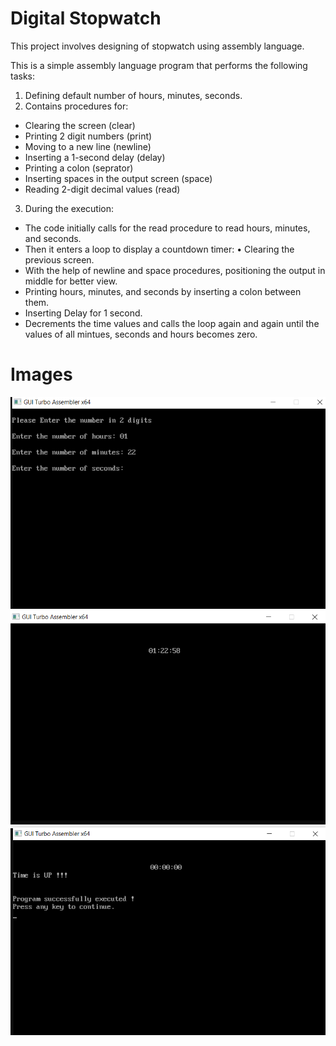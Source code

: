 
# Digital Stopwatch

This project involves designing of stopwatch using assembly language.

This is a simple assembly language program that performs the following tasks:

1. Defining default number of hours, minutes, seconds. 
2. Contains procedures for:
 - Clearing the screen (clear)
 - Printing 2 digit numbers (print) 
 - Moving to a new line (newline) 
 - Inserting a 1-second delay (delay) 
 - Printing a colon (seprator) 
 - Inserting spaces in the output screen (space) 
 - Reading 2-digit decimal values (read)
3. During the execution:
 - The code initially calls for the read procedure to read hours,  minutes, and seconds. 
 - Then it enters a loop to display a countdown timer: • Clearing the previous screen. 
 - With the help of newline and space procedures, positioning the output in middle for better view. 
 - Printing hours, minutes, and seconds by inserting a colon between them. 
 - Inserting Delay for 1 second. 
 - Decrements the time values and calls the loop again and again until the values of all mintues, seconds and hours becomes zero.

# Images
![output-1](images/Output-1.png)
![output-2](images/Output-2.png)
![output-3](images/Output-3.png)
